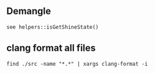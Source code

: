 ## Demangle
    see helpers::isGetShineState()

## clang format all files
    find ./src -name "*.*" | xargs clang-format -i
